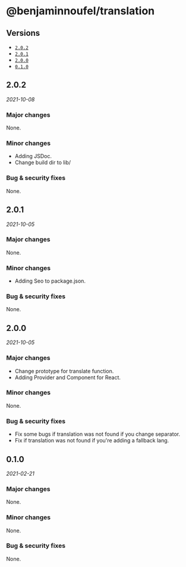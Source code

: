 # @benjaminnoufel/translation

## Versions

- [`2.0.2`](#202)
- [`2.0.1`](#201)
- [`2.0.0`](#200)
- [`0.1.0`](#010)

## 2.0.2

*2021-10-08*

### Major changes

None.

### Minor changes

- Adding JSDoc.
- Change build dir to lib/

### Bug & security fixes

None.

## 2.0.1

*2021-10-05*

### Major changes

None.

### Minor changes

- Adding Seo to package.json.

### Bug & security fixes

None.

## 2.0.0

*2021-10-05*

### Major changes

- Change prototype for translate function.
- Adding Provider and Component for React.

### Minor changes

None.

### Bug & security fixes

- Fix some bugs if translation was not found if you change separator.
- Fix if translation was not found if you're adding a fallback lang.

## 0.1.0

*2021-02-21*

### Major changes

None.

### Minor changes

None.

### Bug & security fixes

None.
